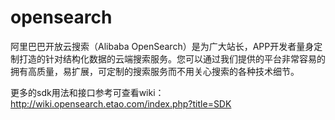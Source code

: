 # opensearch
阿里巴巴开放云搜索（Alibaba OpenSearch）是为广大站长，APP开发者量身定制打造的针对结构化数据的云端搜索服务。您可以通过我们提供的平台非常容易的拥有高质量，易扩展，可定制的搜索服务而不用关心搜索的各种技术细节。

更多的sdk用法和接口参考可查看wiki：http://wiki.opensearch.etao.com/index.php?title=SDK
